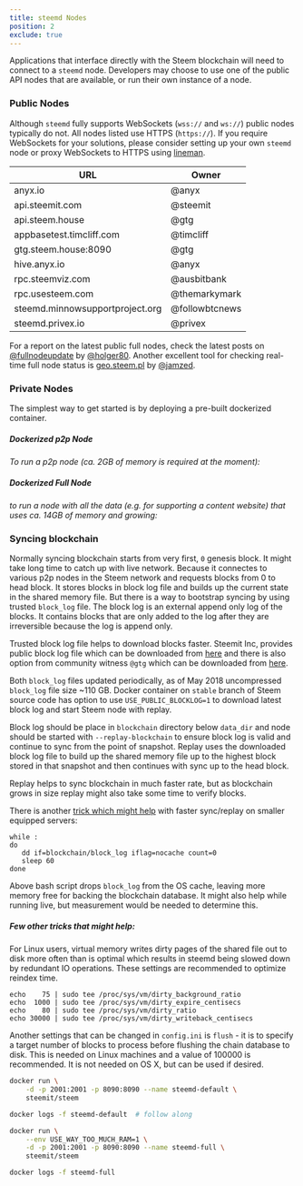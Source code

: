 ```yaml
---
title: steemd Nodes
position: 2
exclude: true
---
```


Applications that interface directly with the Steem blockchain will need to connect to a `steemd` node. Developers may choose to use one of the public API nodes that are available, or run their own instance of a node.

### Public Nodes

Although `steemd` fully supports WebSockets (`wss://` and `ws://`) public nodes typically do not.  All nodes listed use HTTPS (`https://`).  If you require WebSockets for your solutions, please consider setting up your own `steemd` node or proxy WebSockets to HTTPS using [lineman](https://github.com/steemit/lineman).

| URL                             | Owner          |
| ------------------------------- | -------------- |
| anyx.io                         | @anyx          |
| api.steemit.com                 | @steemit       |
| api.steem.house                 | @gtg           |
| appbasetest.timcliff.com        | @timcliff      |
| gtg.steem.house:8090            | @gtg           |
| hive.anyx.io                    | @anyx          |
| rpc.steemviz.com                | @ausbitbank    |
| rpc.usesteem.com                | @themarkymark  |
| steemd.minnowsupportproject.org | @followbtcnews |
| steemd.privex.io                | @privex        |


For a report on the latest public full nodes, check the latest posts on [@fullnodeupdate](https://steemit.com/@fullnodeupdate) by [@holger80](https://steemit.com/@holger80).  Another excellent tool for checking real-time full node status is [geo.steem.pl](https://geo.steem.pl) by [@jamzed](https://steemit.com/@jamzed).


### Private Nodes

The simplest way to get started is by deploying a pre-built dockerized container.

##### Dockerized p2p Node

_To run a p2p node (ca. 2GB of memory is required at the moment):_

##### Dockerized Full Node

_to run a node with all the data (e.g. for supporting a content website) that uses ca. 14GB of memory and growing:_

### Syncing blockchain

Normally syncing blockchain starts from very first, `0` genesis block. It might take long time to catch up with live network. Because it connectes to various p2p nodes in the Steem network and requests blocks from 0 to head block. It stores blocks in block log file and builds up the current state in the shared memory file. But there is a way to bootstrap syncing by using trusted `block_log` file. The block log is an external append only log of the blocks. It contains blocks that are only added to the log after they are irreversible because the log is append only.

Trusted block log file helps to download blocks faster. Steemit Inc, provides public block log file which can be downloaded from [here](https://s3.amazonaws.com/steemit-dev-blockchainstate/block_log-latest) and there is also option from community witness `@gtg` which can be downloaded from [here](https://gtg.steem.house/get/blockchain/).

Both `block_log` files updated periodically, as of May 2018 uncompressed `block_log` file size ~110 GB. Docker container on `stable` branch of Steem source code has option to use `USE_PUBLIC_BLOCKLOG=1` to download latest block log and start Steem node with replay.

Block log should be place in `blockchain` directory below `data_dir` and node should be started with `--replay-blockchain` to ensure block log is valid and continue to sync from the point of snapshot. Replay uses the downloaded block log file to build up the shared memory file up to the highest block stored in that snapshot and then continues with sync up to the head block.

Replay helps to sync blockchain in much faster rate, but as blockchain grows in size replay might also take some time to verify blocks. 

There is another [trick which might help](https://github.com/steemit/steem/issues/2391) with faster sync/replay on smaller equipped servers:

```
while :
do
   dd if=blockchain/block_log iflag=nocache count=0
   sleep 60
done
```

Above bash script drops `block_log` from the OS cache, leaving more memory free for backing the blockchain database. It might also help while running live, but measurement would be needed to determine this.

##### Few other tricks that might help: 

For Linux users, virtual memory writes dirty pages of the shared file out to disk more often than is optimal which results in steemd being slowed down by redundant IO operations. These settings are recommended to optimize reindex time.

```
echo    75 | sudo tee /proc/sys/vm/dirty_background_ratio
echo  1000 | sudo tee /proc/sys/vm/dirty_expire_centisecs
echo    80 | sudo tee /proc/sys/vm/dirty_ratio
echo 30000 | sudo tee /proc/sys/vm/dirty_writeback_centisecs
```

Another settings that can be changed in `config.ini` is `flush` - it is to specify a target number of blocks to process before flushing the chain database to disk. This is needed on Linux machines and a value of 100000 is recommended. It is not needed on OS X, but can be used if desired.

``` bash
docker run \
    -d -p 2001:2001 -p 8090:8090 --name steemd-default \
    steemit/steem

docker logs -f steemd-default  # follow along
``` 
``` bash
docker run \
    --env USE_WAY_TOO_MUCH_RAM=1 \
    -d -p 2001:2001 -p 8090:8090 --name steemd-full \
    steemit/steem

docker logs -f steemd-full
```  
